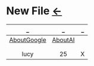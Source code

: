 # New File [←](../index.md)

| _ | _ | _ |
|:---:|:---:|:---:|
| [AboutGoogle](AboutGoogle.md) | [AboutAI](Disguise'sAI.md) | []() |
| []() | []() | []() |
| []() | []() | []() |
| lucy | 25 | X |


